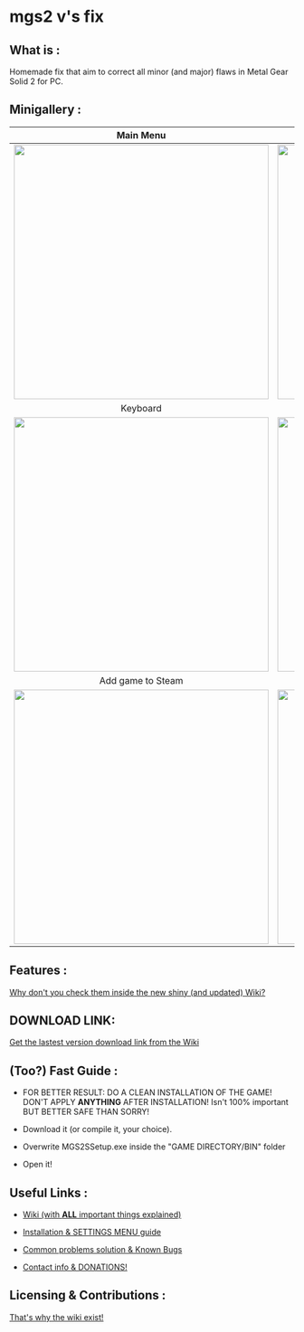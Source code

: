 ﻿mgs2 v's fix
=========================================

What is :
-------------------

Homemade fix that aim to correct all minor (and major) flaws in Metal Gear Solid 2 for PC.

Minigallery :
-------------------

|Main Menu| Resolution options |
| :-: | :-: |
|<img src="https://github.com/VFansss/mgs2-v-s-fix/wiki/images/gallery_0.png" width="450"> | <img src="https://github.com/VFansss/mgs2-v-s-fix/wiki/images/gallery_1.png" width="450">
| Keyboard | Gamepad |
|<img src="https://github.com/VFansss/mgs2-v-s-fix/wiki/images/gallery_2.png" width="450"> | <img src="https://github.com/VFansss/mgs2-v-s-fix/wiki/images/gallery_3.png" width="450">
| Add game to Steam | Steam Grid |
|<img src="https://github.com/VFansss/mgs2-v-s-fix/wiki/images/Tab_Extra.PNG" width="450"> | <img src="https://github.com/VFansss/mgs2-v-s-fix/wiki/images/steamGrid_after.png" width="450">


Features :
-------------------

[Why don't you check them inside the new shiny (and updated) Wiki?](https://github.com/VFansss/mgs2-v-s-fix/wiki)

DOWNLOAD LINK:
-------------------

[Get the lastest version download link from the Wiki](https://github.com/VFansss/mgs2-v-s-fix/wiki)

(Too?) Fast Guide :
-------------------

- FOR BETTER RESULT: DO A CLEAN INSTALLATION OF THE GAME! DON'T APPLY **ANYTHING** AFTER INSTALLATION!
Isn't 100% important BUT BETTER SAFE THAN SORRY!

- Download it (or compile it, your choice).
- Overwrite MGS2SSetup.exe inside the "GAME DIRECTORY/BIN" folder
- Open it!

Useful Links :
-------------------

* [Wiki (with **ALL** important things explained)](https://github.com/VFansss/mgs2-v-s-fix/wiki/home)

* [Installation & SETTINGS MENU guide](https://github.com/VFansss/mgs2-v-s-fix/wiki/Downloading-&-Installing)

* [Common problems solution & Known Bugs](https://github.com/VFansss/mgs2-v-s-fix/wiki/Troubleshooting-&-Debug-mode)

* [Contact info & DONATIONS!](https://github.com/VFansss/mgs2-v-s-fix/wiki/Contacts)

Licensing & Contributions  :
-------------------

[That's why the wiki exist!](https://github.com/VFansss/mgs2-v-s-fix/wiki/Licensing)
